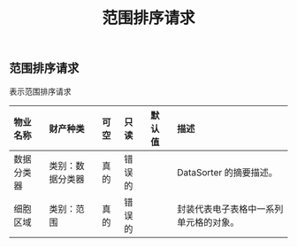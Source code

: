 ﻿---
title: 范围排序请求
second_title: Aspose.Cells Cloud Documen
type: docs
url: /zh/specification/model/rangesortrequest/
description: Aspose.Cells 云模型规范：RangeSortRequest。轻松处理 Excel 和其他电子表格文档，具有打开、生成、编辑、拆分、合并、比较和转换等功能
weight: 50
---
## **范围排序请求**

表示范围排序请求

|物业名称|财产种类|可空|只读|默认值|描述|
|:- |:- |:- |:- |:- |:- |
|数据分类器|类别：数据分类器|真的|错误的||DataSorter 的摘要描述。|
|细胞区域|类别：范围|真的|错误的||封装代表电子表格中一系列单元格的对象。|

